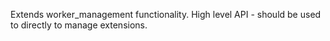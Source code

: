 Extends worker_management functionality.
High level API - should be used to directly to manage extensions.